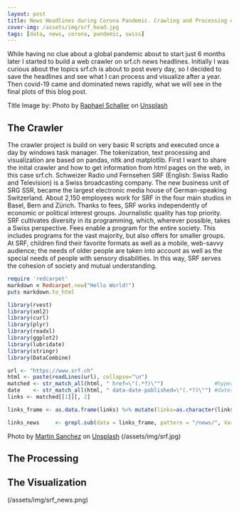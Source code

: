 ```yaml
---
layout: post
title: News Headlines during Corona Pandemic. Crawling and Processing of Swiss Media Headlines 2019-2020 
cover-img: /assets/img/srf_head.jpg
tags: [data, news, corona, pandemic, swiss]
---
```


While having no clue about a global pandemic about to start just 6 months later I started to build a web crawler on srf.ch news headlines. Initially I was curious about the topics srf.ch is about to post every day, so I decided to save the headlines and see what I can process and visualize after a year. Then covid-19 came and dominated news rapidly, what we will see in the final plots of this blog post.

Title Image by: <span>Photo by <a href="https://unsplash.com/@raphaelphotoch?utm_source=unsplash&amp;utm_medium=referral&amp;utm_content=creditCopyText">Raphael Schaller</a> on <a href="https://unsplash.com/s/photos/words?utm_source=unsplash&amp;utm_medium=referral&amp;utm_content=creditCopyText">Unsplash</a></span>

## The Crawler

The crawler project is build on very basic R scripts and executed once a day by windows task manager. The tokenization, text processing and visualization are based on pandas, nltk and matplotlib.
First I want to share the inital crawler and how to get information from html pages on the web, in this case srf.ch. Schweizer Radio und Fernsehen SRF (English: Swiss Radio and Television) is a Swiss broadcasting company. The new business unit of SRG SSR, became the largest electronic media house of German-speaking Switzerland. About 2,150 employees work for SRF in the four main studios in Basel, Bern and Zürich. Thanks to fees, SRF works independently of economic or political interest groups. Journalistic quality has top priority. SRF cultivates diversity in its programming, which, wherever possible, takes a Swiss perspective. Fees enable a program for the entire society. This includes programs for the vast majority, but also offers for smaller groups. At SRF, children find their favorite formats as well as a mobile, web-savvy audience; the needs of older people are taken into account as well as the special needs of people with sensory disabilities. In this way, SRF serves the cohesion of society and mutual understanding.

```ruby
require 'redcarpet'
markdown = Redcarpet.new("Hello World!")
puts markdown.to_html
```

```R
library(rvest)
library(xml2)
library(curl)
library(plyr)
library(readxl)
library(ggplot2)
library(lubridate)
library(stringr)
library(DataCombine)

url <- "https://www.srf.ch"
html <- paste(readLines(url), collapse="\n")
matched <- str_match_all(html, " href=\"(.*?)\"")                #hyperlinks
date    <- str_match_all(html, " data-date-published=\"(.*?)\"") #dates
links <- matched[[1]][, 2]

links_frame <- as.data.frame(links) %>% mutate(links=as.character(links)) %>% mutate(date=Sys.Date())

links_news     <- grepl.sub(data = links_frame, pattern = "/news/", Var = "links")
```

<span>Photo by <a href="https://unsplash.com/@martinsanchez?utm_source=unsplash&amp;utm_medium=referral&amp;utm_content=creditCopyText">Martin Sanchez</a> on <a href="https://unsplash.com/s/photos/news-corona?utm_source=unsplash&amp;utm_medium=referral&amp;utm_content=creditCopyText">Unsplash</a></span>
(/assets/img/srf.jpg)

## The Processing


## The Visualization

(/assets/img/srf_news.png)

